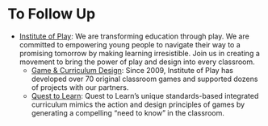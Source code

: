 # To Follow Up

- [Institute of Play](https://www.instituteofplay.org/): We are transforming education through play.  We are committed to empowering young people to navigate their way to a promising tomorrow by making learning irresistible. Join us in creating a movement to bring the power of play and design into every classroom.
  - [Game & Curriculum Design](https://www.instituteofplay.org/gameandcurriculum-design): Since 2009, Institute of Play has developed over 70 original classroom games and supported dozens of projects with our partners.
  - [Quest to Learn](https://www.instituteofplay.org/quest-school): Quest to Learn’s unique standards-based integrated curriculum mimics the action and design principles of games by generating a compelling “need to know” in the classroom.
